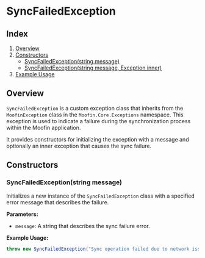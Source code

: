# SyncFailedException

## Index

1. [Overview](#overview)
2. [Constructors](#constructors)
   - [SyncFailedException(string message)](#syncfailedexceptionstring-message)
   - [SyncFailedException(string message, Exception inner)](#syncfailedexceptionstring-message-exception-inner)
3. [Example Usage](#example-usage)

## Overview

`SyncFailedException` is a custom exception class that inherits from the `MoofinException` class in the `Moofin.Core.Exceptions` namespace. This exception is used to indicate a failure during the synchronization process within the Moofin application.

It provides constructors for initializing the exception with a message and optionally an inner exception that causes the sync failure.

## Constructors

### SyncFailedException(string message)

Initializes a new instance of the `SyncFailedException` class with a specified error message that describes the failure.

**Parameters:**

- `message`: A string that describes the sync failure error.

**Example Usage:**

```csharp
throw new SyncFailedException("Sync operation failed due to network issues.");

